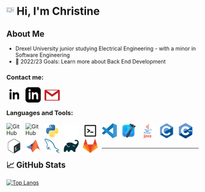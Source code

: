 # <img width="20" height="20" src="https://raw.githubusercontent.com/iampavangandhi/iampavangandhi/master/gifs/Hi.gif"> Hi, I'm Christine 

## About Me

- Drexel University junior studying Electrical Engineering  - with a minor in Software Engineering
- 🥅 2022/23 Goals: Learn more about Back End Development

### Contact me:

[<img align="left" alt="LinkedIn" width="40px" src="./images/linkedin_dark.png" style="padding-right:10px;" />](https://linkedin.com/in/christineonita#gh-dark-mode-only)
[<img align="left" alt="LinkedIn" width="40px" src="./images/linkedin_light.png" style="padding-right:10px;" />](https://linkedin.com/in/christineonita#gh-light-mode-only)
[<img align="left" alt="GMail" width="40px" src="./images/gmail.png" style="padding-right:10px;" />](mailto:onitachristine@gmail.com)

<br />
<br />

### Languages and Tools:

[<img align="left" alt="GitHub" width="40px" src="https://user-images.githubusercontent.com/3369400/139447912-e0f43f33-6d9f-45f8-be46-2df5bbc91289.png" style="padding-right:10px;" />](https://github.com/#gh-dark-mode-only)
[<img align="left" alt="GitHub" width="40px" src="https://user-images.githubusercontent.com/3369400/139448065-39a229ba-4b06-434b-bc67-616e2ed80c8f.png" style="padding-right:10px;" />](https://github.com/#gh-light-mode-only)
[<img align="left" alt="Python" width="40px" src="https://raw.githubusercontent.com/devicons/devicon/master/icons/python/python-original.svg" style="padding-right:10px;" />](https://python.org)
[<img align="left" alt="Terminal" width="40px" src="./images/terminal_dark.png" style="padding-right:10px;" />](https://en.wikipedia.org/wiki/Terminal#gh-dark-mode-only)
[<img align="left" alt="Terminal" width="40px" src="./images/terminal_light.png" style="padding-right:10px;" />](https://en.wikipedia.org/wiki/Terminal#gh-light-mode-only)
[<img align="left" alt="Visual Studio Code" width="40px" src="https://github.com/devicons/devicon/blob/v2.15.1/icons/vscode/vscode-original.svg" style="padding-right:10px;" />](https://code.visualstudio.com)
[<img align="left" alt="Xcode" width="40px" src="https://github.com/devicons/devicon/blob/v2.15.1/icons/xcode/xcode-original.svg" style="padding-right:10px;" />](https://developer.apple.com/xcode/)
[<img align="left" alt="Java" width="40px" src="https://github.com/devicons/devicon/blob/v2.15.1/icons/java/java-original-wordmark.svg" style="padding-right:10px;" />](https://www.java.com/)
[<img align="left" alt="C" width="40px" src="https://github.com/devicons/devicon/blob/v2.15.1/icons/c/c-original.svg" style="padding-right:10px;" />](https://en.wikipedia.org/wiki/C_(programming_language))
[<img align="left" alt="C++" width="40px" src="https://github.com/devicons/devicon/blob/v2.15.1/icons/cplusplus/cplusplus-original.svg" style="padding-right:10px;" />](https://en.wikipedia.org/wiki/C%2B%2B)
[<img align="left" alt="Bash/Shell" width="40px" src="https://github.com/devicons/devicon/blob/v2.15.1/icons/bash/bash-original.svg" style="padding-right:10px;" />](https://www.gnu.org/software/bash/)
[<img align="left" alt="MATLAB" width="40px" src="https://github.com/devicons/devicon/blob/v2.15.1/icons/matlab/matlab-original.svg" style="padding-right:10px;" />](https://www.mathworks.com/products/matlab.html)
[<img align="left" alt="MySQL" width="40px" src="https://github.com/devicons/devicon/blob/v2.15.1/icons/mysql/mysql-original.svg" style="padding-right:10px;" />](https://www.mysql.com)
[<img align="left" alt="Gradle" width="40px" src="https://github.com/devicons/devicon/blob/v2.15.1/icons/gradle/gradle-plain.svg" style="padding-right:10px;" />](https://gradle.org)
[<img align="left" alt="Gitlab" width="40px" src="https://github.com/devicons/devicon/blob/v2.15.1/icons/gitlab/gitlab-original.svg" style="padding-right:10px;" />](https://gitlab.com)


<br />
<br />
<br />

---
## &#x1f4c8; GitHub Stats

[![Top Langs](https://github-readme-stats.vercel.app/api/top-langs/?username=christineonita&layout=compact&langs_count=8&theme=default_repocard)](https://github.com/anuraghazra/github-readme-stats)


<!--- <p><img align="left" src="https://github-readme-stats.vercel.app/api?username=christineonita&theme=graywhite" alt="christineonita" /></p> --->
